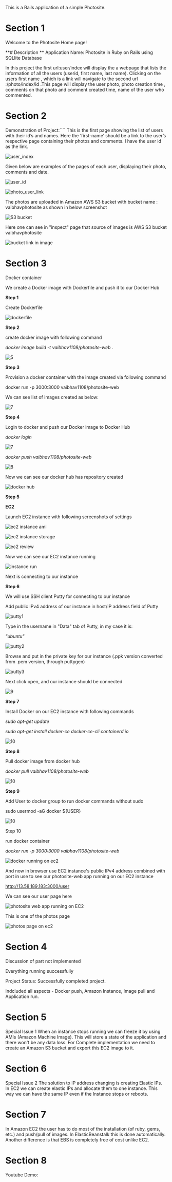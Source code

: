 This is a Rails application of a simple Photosite.

# **Section 1**

Welcome to the Photosite Home page! 

**# Description ** Application Name: Photosite in Ruby on Rails using SQLlite Database 

In this project the first url:user/index will display the a webpage that lists the information of all the users (userid, first name, last name). Clicking on the users first name , which is a link will navigate to the second url :/photo/index/id .This page will display the user photo, photo creation time , comments on that photo and comment created time, name of the user who commented.

# **Section 2**

Demonstration of Project:```` This is the first page showing the list of users with their id’s and names. Here the ‘first-name’ should be a link to the user’s respective page containing their photos and comments. I have the user id as the link.


![user_index](https://user-images.githubusercontent.com/50223742/94516902-b620ca80-01db-11eb-8d5a-73afd958a702.png)

Given below are examples of the pages of each user, displaying their photo, comments and date.

![user_id](https://user-images.githubusercontent.com/50223742/94517136-229bc980-01dc-11eb-8409-ec60cc5defc0.png)

![photo_user_link](https://user-images.githubusercontent.com/50223742/94517280-773f4480-01dc-11eb-93a2-3defb697006c.png)

The photos are uploaded in Amazon AWS S3 bucket with bucket name : vaibhavphotosite as shown in below screenshot

![S3 bucket](https://user-images.githubusercontent.com/50223742/94529839-179e6480-01ef-11eb-96c6-c31fa1f738bf.png)

Here one can see in "inspect" page that source of images is AWS S3 bucket vaibhavphotosite

 ![bucket link in image](https://user-images.githubusercontent.com/50223742/94529948-3bfa4100-01ef-11eb-9d30-c270a7ec4a8e.png)

# **Section 3**

Docker container

We create a Docker image with Dockerfile and push it to our Docker Hub

**Step 1**

Create Dockerfile

![dockerfile](https://user-images.githubusercontent.com/50223742/94772531-b0a7b980-036e-11eb-8bfb-5a5122607f18.png)

**Step 2**

create docker image with following command

_docker image build -t vaibhav1108/photosite-web ._

![5](https://user-images.githubusercontent.com/50223742/94772403-69b9c400-036e-11eb-901f-32722356293d.png)

**Step 3**

Provision a docker container with the image created via following command

 docker run -p 3000:3000 vaibhav1108/photosite-web

We can see list of images created as below:

![7](https://user-images.githubusercontent.com/50223742/94772436-776f4980-036e-11eb-8771-f3b4075cf49e.png)

**Step 4**

Login to docker and push our Docker image to Docker Hub

_docker login_

![7](https://user-images.githubusercontent.com/50223742/94772436-776f4980-036e-11eb-8771-f3b4075cf49e.png) 

_docker push vaibhav1108/photosite-web_


![8](https://user-images.githubusercontent.com/50223742/94772453-80f8b180-036e-11eb-824c-53fa25ea78e7.png)

Now we can see our docker hub has repository created


![docker hub](https://user-images.githubusercontent.com/50223742/94772494-9c63bc80-036e-11eb-9837-8b2405b95fdc.png)


**Step 5**

**EC2**

Launch EC2 instance with following screenshots of settings

![ec2 instance ami](https://user-images.githubusercontent.com/50223742/94535930-fccfee00-01f6-11eb-95ad-f9b45fa055ce.png)

![ec2 instance storage](https://user-images.githubusercontent.com/50223742/94536072-2c7ef600-01f7-11eb-85c0-c9934d36c2f0.png)

![ec2 review](https://user-images.githubusercontent.com/50223742/94536175-4f110f00-01f7-11eb-9994-055707c10a70.png)


Now we can see our EC2 instance running 

![instance run](https://user-images.githubusercontent.com/50223742/94772588-d0d77880-036e-11eb-9900-4081813285af.png)

Next is connecting to our instance

**Step 6**

We will use SSH client Putty for connecting to our instance

Add public IPv4 address of our instance in host/IP address field of Putty

![putty1](https://user-images.githubusercontent.com/50223742/94772651-f2386480-036e-11eb-85fe-73d769f63013.png)

Type in the username in "Data" tab of Putty, in my case it is:

_"ubuntu"_

![putty2](https://user-images.githubusercontent.com/50223742/94772670-fe242680-036e-11eb-9984-d3de9341e4db.png)

Browse and put in the private key for our instance (.ppk version converted from .pem version, through puttygen)

![putty3](https://user-images.githubusercontent.com/50223742/94772695-08462500-036f-11eb-858c-19fa7b968c25.png)

Next click open, and our instance should be connected

![9](https://user-images.githubusercontent.com/50223742/94772471-8eae3700-036e-11eb-9f0d-9af75c6ca2fc.png)

**Step 7**

Install Docker on our EC2 instance with following commands

_sudo apt-get update_

_sudo apt-get install docker-ce docker-ce-cli containerd.io_

![10](https://user-images.githubusercontent.com/50223742/94773298-54459980-0370-11eb-9492-818725c33f41.png)


**Step 8**

Pull docker image from docker hub

_docker pull vaibhav1108/photosite-web_

![10](https://user-images.githubusercontent.com/50223742/94773298-54459980-0370-11eb-9492-818725c33f41.png)


**Step 9**

Add User to docker group to run docker commands without sudo


sudo usermod -aG docker ${USER}

![10](https://user-images.githubusercontent.com/50223742/94773298-54459980-0370-11eb-9492-818725c33f41.png)


Step 10

run docker container

_docker run -p 3000:3000 vaibhav1108/photosite-web_

![docker running on ec2](https://user-images.githubusercontent.com/50223742/94772514-a5ed2480-036e-11eb-9875-583c5e2b5112.png)

And now in browser use EC2 instance's public IPv4 address combined with port in use to see our photosite-web app running on our EC2 instance

http://13.58.189.183:3000/user

We can see our user page here

![photosite web app running on EC2](https://user-images.githubusercontent.com/50223742/94772636-e482df00-036e-11eb-800c-ae5497c984c0.png)

This is one of the photos page

![photos page on ec2](https://user-images.githubusercontent.com/50223742/94772604-da60e080-036e-11eb-9f8e-348c00154fce.png)

# **Section 4**

Discussion of part not implemented

Everything running successfully

Project Status: Successfully completed project. 

Indcluded all aspects - Docker push, Amazon Instance, Image pull and Application run.


# **Section 5**

Special Issue 1 When an instance stops running we can freeze it by using AMIs (Amazon Machine Image). This will store a state of the application and there won't be any data loss. For Complete implementation we need to create an Amazon S3 bucket and export this EC2 image to it. 

# **Section 6**

Special Issue 2 The solution to IP address changing is creating Elastic IPs. In EC2 we can create elastic IPs and allocate them to one instance. This way we can have the same IP even if the Instance stops or reboots.

# **Section 7**

In Amazon EC2 the user has to do most of the installation (of ruby, gems, etc.) and push/pull of images. In ElasticBeanstalk this is done automatically. Another difference is that EBS is completely free of cost unlike EC2.


# **Section 8**

Youtube Demo: 

